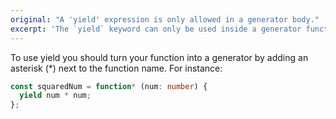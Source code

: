```yaml
---
original: "A 'yield' expression is only allowed in a generator body."
excerpt: 'The `yield` keyword can only be used inside a generator function'
---
```


To use yield you should turn your function into a generator by adding an asterisk (\*) next to the function name. For instance:

```ts
const squaredNum = function* (num: number) {
  yield num * num;
};
```

